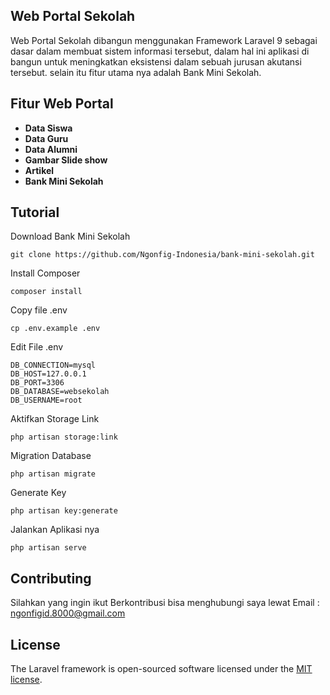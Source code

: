 
## Web Portal Sekolah

Web Portal Sekolah dibangun menggunakan Framework Laravel 9 sebagai dasar dalam membuat sistem informasi tersebut, dalam hal ini aplikasi di bangun untuk meningkatkan eksistensi dalam sebuah jurusan akutansi tersebut. selain itu fitur utama nya adalah Bank Mini Sekolah.

## Fitur Web Portal

- **Data Siswa**
- **Data Guru**
- **Data Alumni**
- **Gambar Slide show**
- **Artikel**
- **Bank Mini Sekolah**

## Tutorial
Download Bank Mini Sekolah
```
git clone https://github.com/Ngonfig-Indonesia/bank-mini-sekolah.git
```
Install Composer
```
composer install
```
Copy file .env
```
cp .env.example .env
```
Edit File .env
```
DB_CONNECTION=mysql
DB_HOST=127.0.0.1
DB_PORT=3306
DB_DATABASE=websekolah
DB_USERNAME=root
```
Aktifkan Storage Link
```
php artisan storage:link
```
Migration Database
```
php artisan migrate
```
Generate Key
```
php artisan key:generate
```
Jalankan Aplikasi nya
```
php artisan serve
```
## Contributing

Silahkan yang ingin ikut Berkontribusi bisa menghubungi saya lewat Email : ngonfigid.8000@gmail.com

## License

The Laravel framework is open-sourced software licensed under the [MIT license](https://opensource.org/licenses/MIT).
